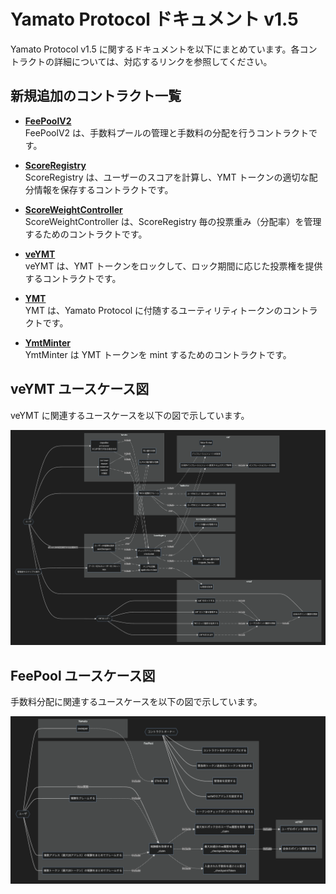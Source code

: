 # Yamato Protocol ドキュメント v1.5

Yamato Protocol v1.5 に関するドキュメントを以下にまとめています。各コントラクトの詳細については、対応するリンクを参照してください。

## 新規追加のコントラクト一覧

- **[FeePoolV2](FeePoolV2/index.md)**  
  FeePoolV2 は、手数料プールの管理と手数料の分配を行うコントラクトです。

- **[ScoreRegistry](ScoreRegistry/index.md)**  
  ScoreRegistry は、ユーザーのスコアを計算し、YMT トークンの適切な配分情報を保存するコントラクトです。

- **[ScoreWeightController](ScoreWeightController/index.md)**  
  ScoreWeightController は、ScoreRegistry 毎の投票重み（分配率）を管理するためのコントラクトです。

- **[veYMT](veYMT/index.md)**  
  veYMT は、YMT トークンをロックして、ロック期間に応じた投票権を提供するコントラクトです。

- **[YMT](YMT/index.md)**  
  YMT は、Yamato Protocol に付随するユーティリティトークンのコントラクトです。

- **[YmtMinter](YmtMinter/index.md)**  
  YmtMinter は YMT トークンを mint するためのコントラクトです。

## veYMT ユースケース図

veYMT に関連するユースケースを以下の図で示しています。

![veYMT ユースケース図](veYMT/usecase.png)

## FeePool ユースケース図

手数料分配に関連するユースケースを以下の図で示しています。

![FeePool ユースケース図](FeePoolV2/usecase.png)
